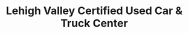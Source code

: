 ---
title: "Lehigh Valley Certified Used Car & Truck Center"
url: /emmaus/lehigh-valley-certified-used-car-and-truck-center/
shop: car
---